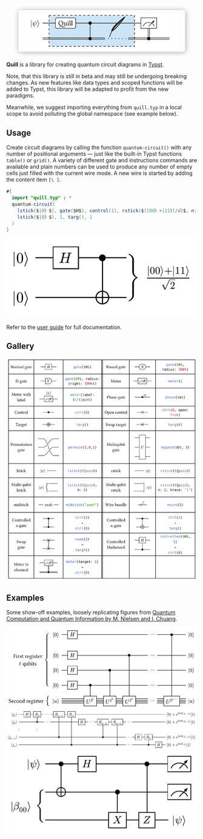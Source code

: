 <h1 align="center">
  <img alt="Quantum Circuit" src="docs/images/logo.svg" style="max-width: 100%; width: 300pt; padding: 10px 20px; box-shadow: 1pt 1pt 10pt 0pt #AAAAAA; border-radius: 4pt">
</h1>


<!-- <p align="center">
  <a href="https://github.com/Mc-Zen/quill/blob/main/LICENSE">
    <img alt="MIT License" src="https://img.shields.io/badge/license-MIT-blue"/>
  </a>
</p> -->

**Quill** is a library for creating quantum circuit diagrams in [Typst](https://typst.app/). 


Note, that this library is still in beta and may still be undergoing breaking changes. As new features like data types and scoped functions will be added to Typst, this library will be adapted to profit from the new paradigms. 

Meanwhile, we suggest importing everything from `quill.typ` in a local scope to avoid polluting the global namespace (see example below). 

<!-- ## Setup

Since there is no package manager for Typst yet, in order to use this library, download the [quill.typ](./qcircuit.typ) file and place it in your Typst project.  -->

## Usage

Create circuit diagrams by calling the function `quantum-circuit()` with any number of positional arguments — just like the built-in Typst functions `table()` or `grid()`. A variety of different gate and instructions commands are available and plain numbers can be used to produce any number of empty cells just filled with the current wire mode. A new wire is started by adding the content item `[\ ]`. 

```java
#{
  import "quill.typ" : *
  quantum-circuit(
    lstick($|0〉$), gate($H$), control(1), rstick($(|00〉+|11〉)/√2$, n: 2), [\ ],
    lstick($|0〉$), 1, targ(), 1
  )
}
```
![Bell circuit example](docs/images/bell.png)

Refer to the [user guide](docs/guide/quill-guide.pdf) for full documentation.

## Gallery

![gallery](docs/images/gallery.svg)

## Examples

Some show-off examples, loosely replicating figures from [Quantum Computation and Quantum Information by M. Nielsen and I. Chuang](https://www.cambridge.org/highereducation/books/quantum-computation-and-quantum-information/01E10196D0A682A6AEFFEA52D53BE9AE#overview).

![phase estimation](tests/references/phase-estimation.png)
![qft](tests/references/qft.png)
![teleportation](tests/references/teleportation.png)

<!-- <img src="tests/references/phase-estimation.png" alt="isolated" width="200"/> -->